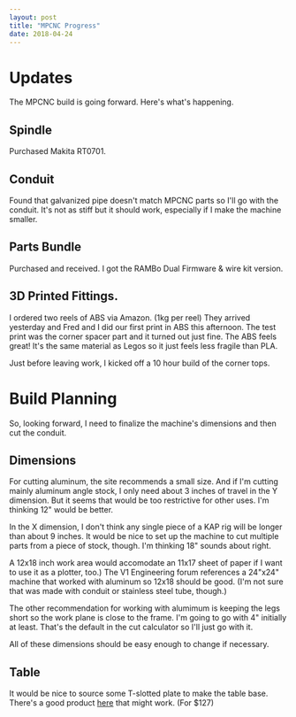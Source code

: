 ```yaml
---
layout: post
title: "MPCNC Progress"
date: 2018-04-24
---
```


# Updates

The MPCNC build is going forward.  Here's what's happening.

## Spindle

Purchased Makita RT0701.

## Conduit

Found that galvanized pipe doesn't match MPCNC parts so
I'll go with the conduit.  It's not as stiff but it should work,
especially if I make the machine smaller.

## Parts Bundle

Purchased and received.  I got the RAMBo Dual Firmware & wire kit version.

## 3D Printed Fittings.

I ordered two reels of ABS via Amazon.  (1kg per reel) They arrived
yesterday and Fred and I did our first print in ABS this afternoon.
The test print was the corner spacer part and it turned out just fine.
The ABS feels great!  It's the same material as Legos so it just feels
less fragile than PLA.

Just before leaving work, I kicked off a 10 hour build of the corner tops.

# Build Planning

So, looking forward, I need to finalize the machine's dimensions and
then cut the conduit.

## Dimensions

For cutting aluminum, the site recommends a small size.  And if I'm
cutting mainly aluminum angle stock, I only need about 3 inches of
travel in the Y dimension.  But it seems that would be too restrictive
for other uses.  I'm thinking 12" would be better.

In the X dimension, I don't think any single piece of a KAP rig will
be longer than about 9 inches.  It would be nice to set up the machine
to cut multiple parts from a piece of stock, though.  I'm thinking 18"
sounds about right.

A 12x18 inch work area would accomodate an 11x17 sheet of paper if I
want to use it as a plotter, too.)  The V1 Engineering forum
references a 24"x24" machine that worked with aluminum so 12x18 should
be good.  (I'm not sure that was made with conduit or stainless steel
tube, though.)

The other recommendation for working with alumimum is keeping the legs
short so the work plane is close to the frame.  I'm going to go with
4" initially at least.  That's the default in the cut calculator so
I'll just go with it.

All of these dimensions should be easy enough to change if necessary.

## Table

It would be nice to source some T-slotted plate to make the table
base.  There's a good product
[here](https://www.worldofclamping.com/index.php?page=product&info=1055)
that might work.  (For $127)

